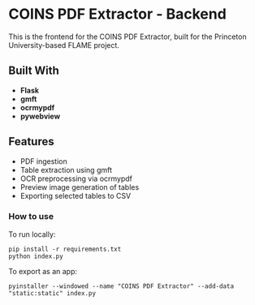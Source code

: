# COINS PDF Extractor - Backend

This is the frontend for the COINS PDF Extractor, built for the Princeton University-based FLAME project.

## Built With

- **Flask**
- **gmft**
- **ocrmypdf**
- **pywebview** 

## Features

- PDF ingestion
- Table extraction using gmft
- OCR preprocessing via ocrmypdf
- Preview image generation of tables
- Exporting selected tables to CSV

### How to use

To run locally:
```
pip install -r requirements.txt
python index.py
```

To export as an app:
```
pyinstaller --windowed --name "COINS PDF Extractor" --add-data "static:static" index.py
```